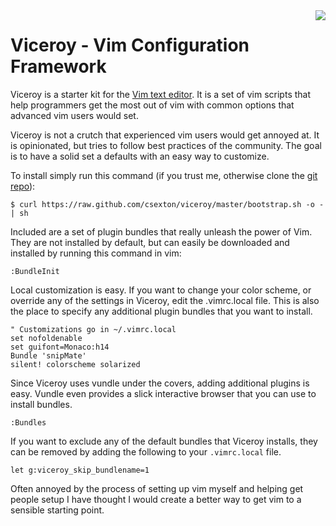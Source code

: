 <img src="https://raw.github.com/csexton/viceroy/master/viceroy/logo.png" align="right" />

# Viceroy - Vim Configuration Framework

Viceroy is a starter kit for the <a href="http://www.vim.org/">Vim text editor</a>. It is a set of vim scripts that help programmers get the most out of vim with common options that advanced vim users would set.

Viceroy is not a crutch that experienced vim users would get annoyed at. It is opinionated, but tries to follow best practices of the community. The goal is to have a solid set a defaults with an easy way to customize.

To install simply run this command (if you trust me, otherwise clone the [git repo](http://github.com/csexton/viceroy)):

    $ curl https://raw.github.com/csexton/viceroy/master/bootstrap.sh -o - | sh

Included are a set of plugin bundles that really unleash the power of Vim. They are not installed by default, but can easily be downloaded and installed by running this command in vim:

    :BundleInit

Local customization is easy. If you want to change your color scheme, or override any of the settings in Viceroy, edit the .vimrc.local file. This is also the place to specify any additional plugin bundles that you want to install.

    " Customizations go in ~/.vimrc.local
    set nofoldenable
    set guifont=Monaco:h14
    Bundle 'snipMate'
    silent! colorscheme solarized

Since Viceroy uses vundle under the covers, adding additional plugins is easy.  Vundle even provides a slick interactive browser that you can use to install bundles.

    :Bundles

If you want to exclude any of the default bundles that Viceroy installs, they can be removed by adding the following to your `.vimrc.local` file.

    let g:viceroy_skip_bundlename=1

Often annoyed by the process of setting up vim myself and helping get people setup I have thought I would create a better way to get vim to a sensible starting point.



